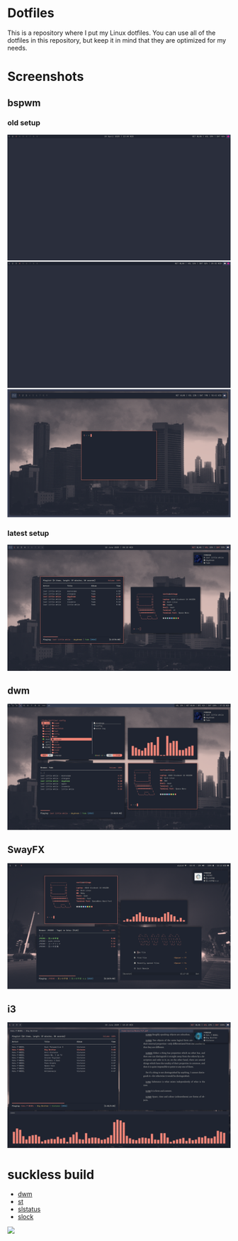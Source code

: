 # Dotfiles
This is a repository where I put my Linux dotfiles. You can use all of the dotfiles in this repository, but keep it in mind that they are optimized for my needs.

# Screenshots
## bspwm
### old setup
![](screenshots/bspwm-old.png)
![](screenshots/bspwm-old2.png)
![](screenshots/bspwm-old3.png)
### latest setup
![](screenshots/bspwm.png)
## dwm
![](screenshots/dwm.png)
## SwayFX
![](screenshots/swayfx.png)
## i3
![](screenshots/i3.png)

# suckless build
- [dwm](https://codeberg.org/nextiaindex/dwm)
- [st](https://codeberg.org/nextiaindex/st)
- [slstatus](https://codeberg.org/nextiaindex/slstatus)
- [slock](https://codeberg.org/nextiaindex/slock)

![](https://i.imgur.com/BmhIC1G.jpeg)
